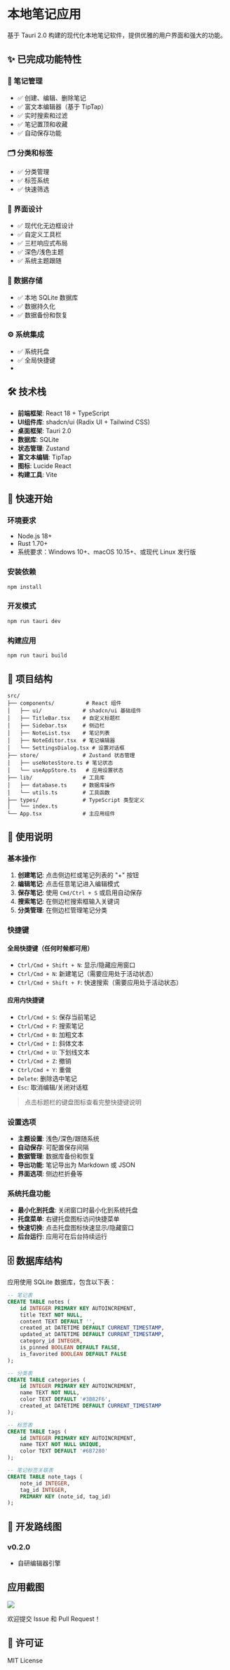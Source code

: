 # 本地笔记应用

基于 Tauri 2.0 构建的现代化本地笔记软件，提供优雅的用户界面和强大的功能。

## ✨ 已完成功能特性

### 📝 笔记管理
- ✅ 创建、编辑、删除笔记
- ✅ 富文本编辑器（基于 TipTap）
- ✅ 实时搜索和过滤
- ✅ 笔记置顶和收藏
- ✅ 自动保存功能

### 🗂️ 分类和标签
- ✅ 分类管理
- ✅ 标签系统
- ✅ 快速筛选

### 🎨 界面设计
- ✅ 现代化无边框设计
- ✅ 自定义工具栏
- ✅ 三栏响应式布局
- ✅ 深色/浅色主题
- ✅ 系统主题跟随

### 💾 数据存储
- ✅ 本地 SQLite 数据库
- ✅ 数据持久化
- ✅ 数据备份和恢复

### ⚙️ 系统集成
- ✅ 系统托盘
- ✅ 全局快捷键
- 
## 🛠️ 技术栈

- **前端框架**: React 18 + TypeScript
- **UI组件库**: shadcn/ui (Radix UI + Tailwind CSS)
- **桌面框架**: Tauri 2.0
- **数据库**: SQLite
- **状态管理**: Zustand
- **富文本编辑**: TipTap
- **图标**: Lucide React
- **构建工具**: Vite

## 🚀 快速开始

### 环境要求

- Node.js 18+
- Rust 1.70+
- 系统要求：Windows 10+、macOS 10.15+、或现代 Linux 发行版

### 安装依赖

```bash
npm install
```

### 开发模式

```bash
npm run tauri dev
```

### 构建应用

```bash
npm run tauri build
```

## 📁 项目结构

```
src/
├── components/          # React 组件
│   ├── ui/             # shadcn/ui 基础组件
│   ├── TitleBar.tsx    # 自定义标题栏
│   ├── Sidebar.tsx     # 侧边栏
│   ├── NoteList.tsx    # 笔记列表
│   ├── NoteEditor.tsx  # 笔记编辑器
│   └── SettingsDialog.tsx # 设置对话框
├── store/              # Zustand 状态管理
│   ├── useNotesStore.ts # 笔记状态
│   └── useAppStore.ts   # 应用设置状态
├── lib/                # 工具库
│   ├── database.ts     # 数据库操作
│   └── utils.ts        # 工具函数
├── types/              # TypeScript 类型定义
│   └── index.ts
└── App.tsx             # 主应用组件
```

## 🎯 使用说明

### 基本操作

1. **创建笔记**: 点击侧边栏或笔记列表的 "+" 按钮
2. **编辑笔记**: 点击任意笔记进入编辑模式
3. **保存笔记**: 使用 `Cmd/Ctrl + S` 或启用自动保存
4. **搜索笔记**: 在侧边栏搜索框输入关键词
5. **分类管理**: 在侧边栏管理笔记分类

### 快捷键

#### 全局快捷键（任何时候都可用）
- `Ctrl/Cmd + Shift + N`: 显示/隐藏应用窗口
- `Ctrl/Cmd + N`: 新建笔记（需要应用处于活动状态）
- `Ctrl/Cmd + Shift + F`: 快速搜索（需要应用处于活动状态）

#### 应用内快捷键
- `Ctrl/Cmd + S`: 保存当前笔记
- `Ctrl/Cmd + F`: 搜索笔记
- `Ctrl/Cmd + B`: 加粗文本
- `Ctrl/Cmd + I`: 斜体文本
- `Ctrl/Cmd + U`: 下划线文本
- `Ctrl/Cmd + Z`: 撤销
- `Ctrl/Cmd + Y`: 重做
- `Delete`: 删除选中笔记
- `Esc`: 取消编辑/关闭对话框

> 点击标题栏的键盘图标查看完整快捷键说明

### 设置选项

- **主题设置**: 浅色/深色/跟随系统
- **自动保存**: 可配置保存间隔
- **数据管理**: 数据库备份和恢复
- **导出功能**: 笔记导出为 Markdown 或 JSON
- **界面选项**: 侧边栏折叠等

### 系统托盘功能

- **最小化到托盘**: 关闭窗口时最小化到系统托盘
- **托盘菜单**: 右键托盘图标访问快捷菜单
- **快速切换**: 点击托盘图标快速显示/隐藏窗口
- **后台运行**: 应用可在后台持续运行

## 🗄️ 数据库结构

应用使用 SQLite 数据库，包含以下表：

```sql
-- 笔记表
CREATE TABLE notes (
    id INTEGER PRIMARY KEY AUTOINCREMENT,
    title TEXT NOT NULL,
    content TEXT DEFAULT '',
    created_at DATETIME DEFAULT CURRENT_TIMESTAMP,
    updated_at DATETIME DEFAULT CURRENT_TIMESTAMP,
    category_id INTEGER,
    is_pinned BOOLEAN DEFAULT FALSE,
    is_favorited BOOLEAN DEFAULT FALSE
);

-- 分类表
CREATE TABLE categories (
    id INTEGER PRIMARY KEY AUTOINCREMENT,
    name TEXT NOT NULL,
    color TEXT DEFAULT '#3B82F6',
    created_at DATETIME DEFAULT CURRENT_TIMESTAMP
);

-- 标签表
CREATE TABLE tags (
    id INTEGER PRIMARY KEY AUTOINCREMENT,
    name TEXT NOT NULL UNIQUE,
    color TEXT DEFAULT '#6B7280'
);

-- 笔记标签关联表
CREATE TABLE note_tags (
    note_id INTEGER,
    tag_id INTEGER,
    PRIMARY KEY (note_id, tag_id)
);
```

## 🔄 开发路线图

### v0.2.0 
-  自研编辑器引擎

## 应用截图
![](./image.png)



欢迎提交 Issue 和 Pull Request！

## 📄 许可证

MIT License
